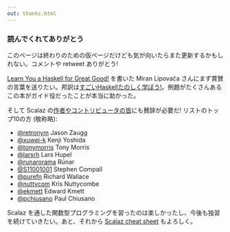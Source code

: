 ```yaml
---
out: thanks.html
---
```


  [1]: https://github.com/scalaz/scalaz/graphs/contributors
  [retronym]: https://github.com/retronym
  [xuwei-k]: https://github.com/xuwei-k
  [tonymorris]: https://github.com/tonymorris
  [larsrh]: https://github.com/larsrh
  [runarorama]: https://github.com/runarorama
  [S11001001]: https://github.com/S11001001
  [purefn]: https://github.com/purefn
  [nuttycom]: https://github.com/nuttycom
  [ekmett]: https://github.com/ekmett
  [pchiusano]: https://github.com/pchiusano

### 読んでくれてありがとう

このページは終わりのための仮ページだけども気が向いたらまた更新するかもしれない。コメントや retweet ありがとう!

[Learn You a Haskell for Great Good!](http://learnyouahaskell.com/) を書いた Miran Lipovača さんにまず賞賛の言葉を送りたい。邦訳は[すごいHaskellたのしく学ぼう!](http://www.amazon.co.jp/dp/4274068854)。例題がたくさんあるこの本がガイド役だったことが本当に助かった。

そして Scalaz の[作者やコントリビュータの皆][1]にも賛辞が必要だ! リストのトップ10の方 (敬称略):

- [@retronym][retronym] Jason Zaugg
- [@xuwei-k][xuwei-k] Kenji Yoshida
- [@tonymorris][tonymorris] Tony Morris
- [@larsrh][larsrh] Lars Hupel
- [@runarorama][runarorama] Rúnar
- [@S11001001][S11001001] Stephen Compall
- [@purefn][purefn] Richard Wallace
- [@nuttycom][nuttycom] Kris Nuttycombe
- [@ekmett][ekmett] Edward Kmett
- [@pchiusano][pchiusano] Paul Chiusano

Scalaz を通した関数型プログラミングを習ったのは楽しかったし、今後も独習を続けていきたい。あと、それから [Scalaz cheat sheet](http://eed3si9n.com/scalaz-cheat-sheet) もよろしく。
